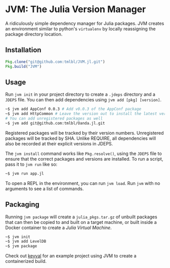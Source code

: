 JVM: The Julia Version Manager
==============================

A ridiculously simple dependency manager for Julia packages. JVM creates an
environment similar to python's `virtualenv` by locally reassigning the package
directory location.

## Installation

```julia
Pkg.clone("git@github.com:tmlbl/JVM.jl.git")
Pkg.build("JVM")
```

## Usage

Run `jvm init` in your project directory to create a `.jdeps` directory and a
`JDEPS` file. You can then add dependencies using `jvm add [pkg] [version]`.

```bash
~$ jvm add AppConf 0.0.3 # Add v0.0.3 of the AppConf package
~$ jvm add HttpCommon # Leave the version out to install the latest version
# You can add unregistered packages as well
~$ jvm add git@github.com:tmlbl/Oanda.jl.git
```

Registered packages will be tracked by their version numbers. Unregistered
packages will be tracked by SHA. Unlike REQUIRE, all dependencies will also be
recorded at their explicit versions in JDEPS.

The `jvm install` command works like `Pkg.resolve()`, using the `JDEPS` file to
ensure that the correct packages and versions are installed. To run a script,
pass it to `jvm run` like so:

```bash
~$ jvm run app.jl
```

To open a REPL in the environment, you can run `jvm load`. Run `jvm` with no
arguments to see a list of commands.

## Packaging

Running `jvm package` will create a `julia_pkgs.tar.gz` of unbuilt packages that
can then be copied to and built on a target machine, or built inside a Docker
container to create a _Julia Virtual Machine_.

```bash
~$ jvm init
~$ jvm add LevelDB
~$ jvm package
```

Check out [keyval](https://github.com/tmlbl/keyval) for an example project using JVM 
to create a containerized build.
